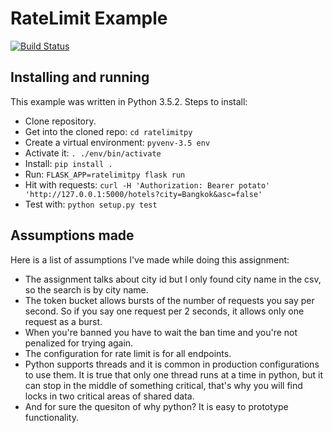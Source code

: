 # RateLimit Example

[![Build Status](https://travis-ci.org/graffic/ratelimitpy.svg?branch=master)](https://travis-ci.org/graffic/ratelimitpy)

## Installing and running

This example was written in Python 3.5.2. Steps to install:

* Clone repository.
* Get into the cloned repo: `cd ratelimitpy`
* Create a virtual environment: `pyvenv-3.5 env` 
* Activate it: `. ./env/bin/activate`
* Install: `pip install .`
* Run: `FLASK_APP=ratelimitpy flask run`
* Hit with requests: `curl -H 'Authorization: Bearer potato' 'http://127.0.0.1:5000/hotels?city=Bangkok&asc=false'`
* Test with: `python setup.py test`

## Assumptions made

Here is a list of assumptions I've made while doing this assignment:

* The assignment talks about city id but I only found city name in the csv, so the search is by city name.
* The token bucket allows bursts of the number of requests you say per second. So if you say one request per 2 seconds, it allows only one request as a burst.
* When you're banned you have to wait the ban time and you're not penalized for trying again.
* The configuration for rate limit is for all endpoints.
* Python supports threads and it is common in production configurations to use them. It is true that only one thread runs at a time in python, but it can stop in the middle of something critical, that's why you will find locks in two critical areas of shared data.
* And for sure the quesiton of why python? It is easy to prototype functionality.
